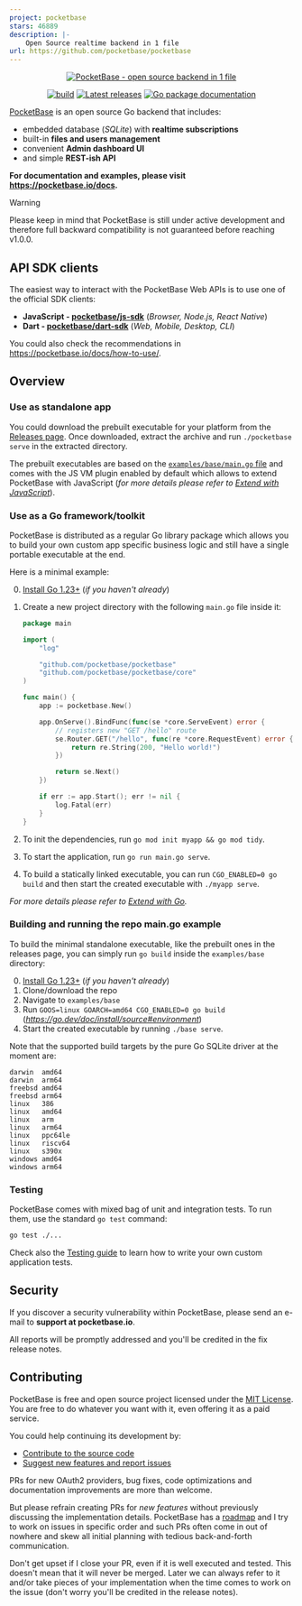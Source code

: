 ```yaml
---
project: pocketbase
stars: 46889
description: |-
    Open Source realtime backend in 1 file
url: https://github.com/pocketbase/pocketbase
---
```


<p align="center">
    <a href="https://pocketbase.io" target="_blank" rel="noopener">
        <img src="https://i.imgur.com/5qimnm5.png" alt="PocketBase - open source backend in 1 file" />
    </a>
</p>

<p align="center">
    <a href="https://github.com/pocketbase/pocketbase/actions/workflows/release.yaml" target="_blank" rel="noopener"><img src="https://github.com/pocketbase/pocketbase/actions/workflows/release.yaml/badge.svg" alt="build" /></a>
    <a href="https://github.com/pocketbase/pocketbase/releases" target="_blank" rel="noopener"><img src="https://img.shields.io/github/release/pocketbase/pocketbase.svg" alt="Latest releases" /></a>
    <a href="https://pkg.go.dev/github.com/pocketbase/pocketbase" target="_blank" rel="noopener"><img src="https://godoc.org/github.com/pocketbase/pocketbase?status.svg" alt="Go package documentation" /></a>
</p>

[PocketBase](https://pocketbase.io) is an open source Go backend that includes:

- embedded database (_SQLite_) with **realtime subscriptions**
- built-in **files and users management**
- convenient **Admin dashboard UI**
- and simple **REST-ish API**

**For documentation and examples, please visit https://pocketbase.io/docs.**

> [!WARNING]
> Please keep in mind that PocketBase is still under active development
> and therefore full backward compatibility is not guaranteed before reaching v1.0.0.

## API SDK clients

The easiest way to interact with the PocketBase Web APIs is to use one of the official SDK clients:

- **JavaScript - [pocketbase/js-sdk](https://github.com/pocketbase/js-sdk)** (_Browser, Node.js, React Native_)
- **Dart - [pocketbase/dart-sdk](https://github.com/pocketbase/dart-sdk)** (_Web, Mobile, Desktop, CLI_)

You could also check the recommendations in https://pocketbase.io/docs/how-to-use/.


## Overview

### Use as standalone app

You could download the prebuilt executable for your platform from the [Releases page](https://github.com/pocketbase/pocketbase/releases).
Once downloaded, extract the archive and run `./pocketbase serve` in the extracted directory.

The prebuilt executables are based on the [`examples/base/main.go` file](https://github.com/pocketbase/pocketbase/blob/master/examples/base/main.go) and comes with the JS VM plugin enabled by default which allows to extend PocketBase with JavaScript (_for more details please refer to [Extend with JavaScript](https://pocketbase.io/docs/js-overview/)_).

### Use as a Go framework/toolkit

PocketBase is distributed as a regular Go library package which allows you to build
your own custom app specific business logic and still have a single portable executable at the end.

Here is a minimal example:

0. [Install Go 1.23+](https://go.dev/doc/install) (_if you haven't already_)

1. Create a new project directory with the following `main.go` file inside it:
    ```go
    package main

    import (
        "log"

        "github.com/pocketbase/pocketbase"
        "github.com/pocketbase/pocketbase/core"
    )

    func main() {
        app := pocketbase.New()

        app.OnServe().BindFunc(func(se *core.ServeEvent) error {
            // registers new "GET /hello" route
            se.Router.GET("/hello", func(re *core.RequestEvent) error {
                return re.String(200, "Hello world!")
            })

            return se.Next()
        })

        if err := app.Start(); err != nil {
            log.Fatal(err)
        }
    }
    ```

2. To init the dependencies, run `go mod init myapp && go mod tidy`.

3. To start the application, run `go run main.go serve`.

4. To build a statically linked executable, you can run `CGO_ENABLED=0 go build` and then start the created executable with `./myapp serve`.

_For more details please refer to [Extend with Go](https://pocketbase.io/docs/go-overview/)._

### Building and running the repo main.go example

To build the minimal standalone executable, like the prebuilt ones in the releases page, you can simply run `go build` inside the `examples/base` directory:

0. [Install Go 1.23+](https://go.dev/doc/install) (_if you haven't already_)
1. Clone/download the repo
2. Navigate to `examples/base`
3. Run `GOOS=linux GOARCH=amd64 CGO_ENABLED=0 go build`
   (_https://go.dev/doc/install/source#environment_)
4. Start the created executable by running `./base serve`.

Note that the supported build targets by the pure Go SQLite driver at the moment are:

```
darwin  amd64
darwin  arm64
freebsd amd64
freebsd arm64
linux   386
linux   amd64
linux   arm
linux   arm64
linux   ppc64le
linux   riscv64
linux   s390x
windows amd64
windows arm64
```

### Testing

PocketBase comes with mixed bag of unit and integration tests.
To run them, use the standard `go test` command:

```sh
go test ./...
```

Check also the [Testing guide](http://pocketbase.io/docs/testing) to learn how to write your own custom application tests.

## Security

If you discover a security vulnerability within PocketBase, please send an e-mail to **support at pocketbase.io**.

All reports will be promptly addressed and you'll be credited in the fix release notes.

## Contributing

PocketBase is free and open source project licensed under the [MIT License](LICENSE.md).
You are free to do whatever you want with it, even offering it as a paid service.

You could help continuing its development by:

- [Contribute to the source code](CONTRIBUTING.md)
- [Suggest new features and report issues](https://github.com/pocketbase/pocketbase/issues)

PRs for new OAuth2 providers, bug fixes, code optimizations and documentation improvements are more than welcome.

But please refrain creating PRs for _new features_ without previously discussing the implementation details.
PocketBase has a [roadmap](https://github.com/orgs/pocketbase/projects/2) and I try to work on issues in specific order and such PRs often come in out of nowhere and skew all initial planning with tedious back-and-forth communication.

Don't get upset if I close your PR, even if it is well executed and tested. This doesn't mean that it will never be merged.
Later we can always refer to it and/or take pieces of your implementation when the time comes to work on the issue (don't worry you'll be credited in the release notes).

